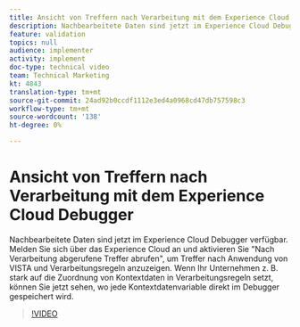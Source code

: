 ```yaml
---
title: Ansicht von Treffern nach Verarbeitung mit dem Experience Cloud Debugger
description: Nachbearbeitete Daten sind jetzt im Experience Cloud Debugger verfügbar. Melden Sie sich über das Experience Cloud an und aktivieren Sie "Nach Verarbeitung abgerufene Treffer abrufen", um Treffer nach Anwendung von VISTA und Verarbeitungsregeln anzuzeigen. Wenn Ihr Unternehmen z. B. stark auf die Zuordnung von Kontextdaten in Verarbeitungsregeln setzt, können Sie jetzt sehen, wo jede Kontextdatenvariable direkt im Debugger gespeichert wird.
feature: validation
topics: null
audience: implementer
activity: implement
doc-type: technical video
team: Technical Marketing
kt: 4843
translation-type: tm+mt
source-git-commit: 24ad92b0ccdf1112e3ed4a0968cd47db757598c3
workflow-type: tm+mt
source-wordcount: '138'
ht-degree: 0%

---
```



# Ansicht von Treffern nach Verarbeitung mit dem Experience Cloud Debugger

Nachbearbeitete Daten sind jetzt im Experience Cloud Debugger verfügbar. Melden Sie sich über das Experience Cloud an und aktivieren Sie &quot;Nach Verarbeitung abgerufene Treffer abrufen&quot;, um Treffer nach Anwendung von VISTA und Verarbeitungsregeln anzuzeigen. Wenn Ihr Unternehmen z. B. stark auf die Zuordnung von Kontextdaten in Verarbeitungsregeln setzt, können Sie jetzt sehen, wo jede Kontextdatenvariable direkt im Debugger gespeichert wird.

>[!VIDEO](https://video.tv.adobe.com/v/32961/?quality=12)
